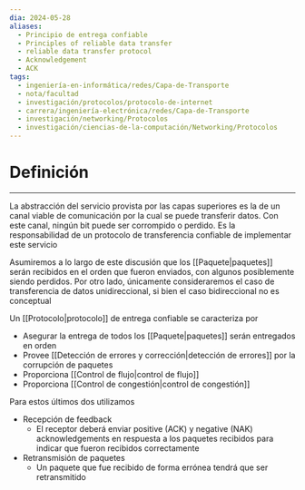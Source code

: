 ```yaml
---
dia: 2024-05-28
aliases:
  - Principio de entrega confiable
  - Principles of reliable data transfer
  - reliable data transfer protocol
  - Acknowledgement
  - ACK
tags:
  - ingeniería-en-informática/redes/Capa-de-Transporte
  - nota/facultad
  - investigación/protocolos/protocolo-de-internet
  - carrera/ingeniería-electrónica/redes/Capa-de-Transporte
  - investigación/networking/Protocolos
  - investigación/ciencias-de-la-computación/Networking/Protocolos
---
```

# Definición
---
La abstracción del servicio provista por las capas superiores es la de un canal viable de comunicación por la cual se puede transferir datos. Con este canal, ningún bit puede ser corrompido o perdido. Es la responsabilidad de un protocolo de transferencia confiable de implementar este servicio

Asumiremos a lo largo de este discusión que los [[Paquete|paquetes]] serán recibidos en el orden que fueron enviados, con algunos posiblemente siendo perdidos. Por otro lado, únicamente consideraremos el caso de transferencia de datos unidireccional, si bien el caso bidireccional no es conceptual

Un [[Protocolo|protocolo]] de entrega confiable se caracteriza por
* Asegurar la entrega de todos los [[Paquete|paquetes]] serán entregados en orden
* Provee [[Detección de errores y corrección|detección de errores]] por la corrupción de paquetes
* Proporciona [[Control de flujo|control de flujo]]
* Proporciona [[Control de congestión|control de congestión]]

Para estos últimos dos utilizamos
* Recepción de feedback
	* El receptor deberá enviar positive (ACK) y negative (NAK) acknowledgements en respuesta a los paquetes recibidos para indicar que fueron recibidos correctamente
* Retransmisión de paquetes
	* Un paquete que fue recibido de forma errónea tendrá que ser retransmitido

